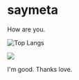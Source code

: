 # saymeta

How are you.

![Top Langs](https://github-readme-stats.vercel.app/api/top-langs/?username=saymeta&layout=compact&theme=tokyonight)

<a href="https://hits.seeyoufarm.com"><img src="https://hits.seeyoufarm.com/api/count/incr/badge.svg?url=https%3A%2F%2Fgithub.com%2Fsaymeta&count_bg=%2379C83D&title_bg=%23555555&icon=&icon_color=%23E7E7E7&title=hits&edge_flat=false"/></a>

I'm good. Thanks love.
